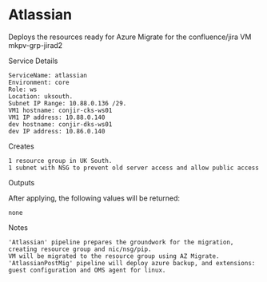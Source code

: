 ﻿# Atlassian

Deploys the resources ready for Azure Migrate for the confluence/jira VM mkpv-grp-jirad2

Service Details

    ServiceName: atlassian
    Environment: core
    Role: ws
    Location: uksouth.
    Subnet IP Range: 10.88.0.136 /29.
    VM1 hostname: conjir-cks-ws01
    VM1 IP address: 10.88.0.140
    dev hostname: conjir-dks-ws01
    dev IP address: 10.86.0.140

Creates

    1 resource group in UK South.
    1 subnet with NSG to prevent old server access and allow public access

Outputs

After applying, the following values will be returned:

    none

Notes

    'Atlassian' pipeline prepares the groundwork for the migration, creating resource group and nic/nsg/pip.
    VM will be migrated to the resource group using AZ Migrate.
    'AtlassianPostMig' pipeline will deploy azure backup, and extensions: guest configuration and OMS agent for linux.